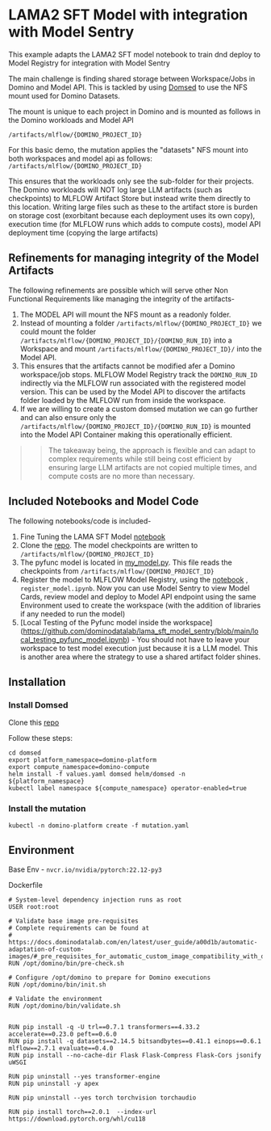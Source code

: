 # LAMA2 SFT Model with integration with Model Sentry

This example adapts the LAMA2 SFT model notebook to train dnd deploy to Model Registry for integration with Model Sentry

The main challenge is finding shared storage between Workspace/Jobs in Domino and Model API. This is tackled by using
[Domsed](https://github.com/cerebrotech/domsed) to use the NFS mount used for Domino Datasets.

The mount is unique to each project in Domino and is mounted as follows in the Domino workloads and Model API

```shell
/artifacts/mlflow/{DOMINO_PROJECT_ID}
```

For this basic demo, the mutation applies the "datasets" NFS mount into both workspaces and model api as follows: `/artifacts/mlflow/{DOMINO_PROJECT_ID}`

This ensures that the workloads only see the sub-folder for their projects. The Domino workloads will NOT log large LLM artifacts (such as checkpoints) to MLFLOW Artifact Store but instead write them directly to this location. Writing large files such as these to the artifact store is burden on storage cost (exorbitant because each deployment uses its own copy), execution time (for MLFLOW runs which adds to compute costs), model API deployment time (copying the large artifacts)

## Refinements for managing integrity of the Model Artifacts

The following refinements are possible which will serve other Non Functional Requirements like managing the integrity of the artifacts-

1. The MODEL API will mount the NFS mount as a readonly folder.
2. Instead of mounting a folder `/artifacts/mlflow/{DOMINO_PROJECT_ID}` we could mount the folder `/artifacts/mlflow/{DOMINO_PROJECT_ID}/{DOMINO_RUN_ID}` into a Workspace and mount `/artifacts/mlflow/{DOMINO_PROJECT_ID}/` into the Model API.
3. This ensures that the artifacts cannot be modified afer a Domino workspace/job stops. MLFLOW Model Registry track the `DOMINO_RUN_ID` indirectly via the MLFLOW run associated with the registered model version. This can be used by the Model API to discover the artifacts folder loaded by the MLFLOW run from inside the workspace.
4. If we are willing to create a custom domsed mutation we can go further and can also ensure only the `/artifacts/mlflow/{DOMINO_PROJECT_ID}/{DOMINO_RUN_ID}`  is mounted into the Model API Container making this operationally efficient.

>> The takeaway being, the approach is flexible and can adapt to complex requirements while still
>> being cost efficient by ensuring large LLM artifacts are not copied multiple times, and compute
>> costs are no more than necessary.

## Included Notebooks and Model Code

The following notebooks/code is included-

1. Fine Tuning the LAMA SFT Model [notebook](https://github.com/dominodatalab/lama_sft_model_sentry/blob/main/llama2-ft.ipynb)
2. Clone the [repo](https://github.com/dominodatalab/domino-field-solutions-installations). The model checkpoints are written to `/artifacts/mlflow/{DOMINO_PROJECT_ID}`
3.  The pyfunc model is located in [my_model.py](https://github.com/dominodatalab/lama_sft_model_sentry/blob/main/my_model.py). This file reads the checkpoints from `/artifacts/mlflow/{DOMINO_PROJECT_ID}`
4.  Register the model to MLFLOW Model Registry, using the [notebook](https://github.com/dominodatalab/lama_sft_model_sentry/blob/main/register_model.ipynb) , `register_model.ipynb`.  Now you can use Model Sentry to view Model Cards, review model and deploy to Model API endpoint using the same Environment used to create the workspace (with the addition of libraries if any needed to run the model)
5.   [Local Testing of the Pyfunc model inside the workspace] (https://github.com/dominodatalab/lama_sft_model_sentry/blob/main/local_testing_pyfunc_model.ipynb) - You should not have to leave your workspace to test model execution just because it is a LLM model. This is another area where the strategy to use a shared artifact folder shines. 


## Installation 

### Install Domsed

Clone this [repo](https://github.com/dominodatalab/domino-field-solutions-installations)

Follow these steps:

```shell
cd domsed
export platform_namespace=domino-platform
export compute_namespace=domino-compute
helm install -f values.yaml domsed helm/domsed -n ${platform_namespace}
kubectl label namespace ${compute_namespace} operator-enabled=true
```

### Install the mutation
```shell
kubectl -n domino-platform create -f mutation.yaml
```

## Environment

Base Env - `nvcr.io/nvidia/pytorch:22.12-py3`

Dockerfile

```
# System-level dependency injection runs as root
USER root:root

# Validate base image pre-requisites
# Complete requirements can be found at
# https://docs.dominodatalab.com/en/latest/user_guide/a00d1b/automatic-adaptation-of-custom-images/#_pre_requisites_for_automatic_custom_image_compatibility_with_domino
RUN /opt/domino/bin/pre-check.sh

# Configure /opt/domino to prepare for Domino executions
RUN /opt/domino/bin/init.sh

# Validate the environment
RUN /opt/domino/bin/validate.sh


RUN pip install -q -U trl==0.7.1 transformers==4.33.2 accelerate==0.23.0 peft==0.6.0
RUN pip install -q datasets==2.14.5 bitsandbytes==0.41.1 einops==0.6.1 mlflow==2.7.1 evaluate==0.4.0
RUN pip install --no-cache-dir Flask Flask-Compress Flask-Cors jsonify uWSGI 

RUN pip uninstall --yes transformer-engine
RUN pip uninstall -y apex

RUN pip uninstall --yes torch torchvision torchaudio

RUN pip install torch==2.0.1  --index-url https://download.pytorch.org/whl/cu118
```
